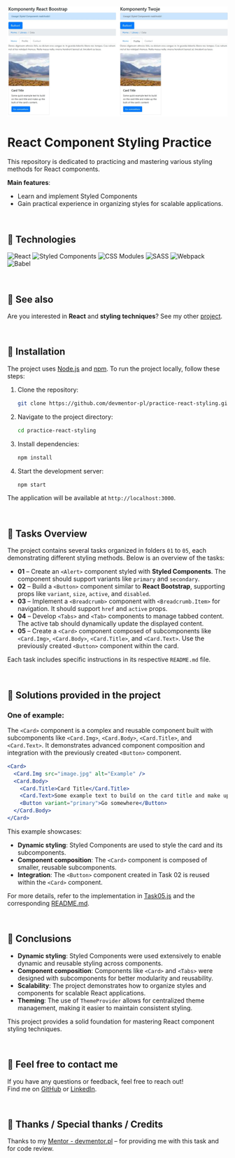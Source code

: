 ![React Styling Practice](./assets/img/Screenshot.jpg)

#  React Component Styling Practice

This repository is dedicated to practicing and mastering various styling methods for React components.

**Main features**:
- Learn and implement Styled Components
- Gain practical experience in organizing styles for scalable applications.

&nbsp;

## 🔶 Technologies

![React](https://img.shields.io/badge/react-%2361DAFB.svg?style=for-the-badge&logo=react&logoColor=black)
![Styled Components](https://img.shields.io/badge/styled--components-%23DB7093.svg?style=for-the-badge&logo=styled-components&logoColor=white)
![CSS Modules](https://img.shields.io/badge/css--modules-%231572B6.svg?style=for-the-badge&logo=css3&logoColor=white)
![SASS](https://img.shields.io/badge/sass-%23CC6699.svg?style=for-the-badge&logo=sass&logoColor=white)
![Webpack](https://img.shields.io/badge/webpack-%238DD6F9.svg?style=for-the-badge&logo=webpack&logoColor=black)
![Babel](https://img.shields.io/badge/babel-%23F9DC3E.svg?style=for-the-badge&logo=babel&logoColor=black)

&nbsp;


## 🔶 See also

Are you interested in **React** and **styling techniques**? See my other [project](https://github.com/marazmlab/task-react-styling).

&nbsp;

## 🔶 Installation

The project uses [Node.js](https://nodejs.org/en/) and [npm](https://www.npmjs.com/). To run the project locally, follow these steps:

1. Clone the repository:
   ```bash
   git clone https://github.com/devmentor-pl/practice-react-styling.git
   ```

2. Navigate to the project directory:
   ```bash
   cd practice-react-styling
   ```

3. Install dependencies:
   ```bash
   npm install
   ```

4. Start the development server:
   ```bash
   npm start
   ```

The application will be available at `http://localhost:3000`.

&nbsp;

## 🔶 Tasks Overview

The project contains several tasks organized in folders `01` to `05`, each demonstrating different styling methods. Below is an overview of the tasks:

- **01** – Create an `<Alert>` component styled with **Styled Components**. The component should support variants like `primary` and `secondary`.
- **02** – Build a `<Button>` component similar to **React Bootstrap**, supporting props like `variant`, `size`, `active`, and `disabled`.
- **03** – Implement a `<Breadcrumb>` component with `<Breadcrumb.Item>` for navigation. It should support `href` and `active` props.
- **04** – Develop `<Tabs>` and `<Tab>` components to manage tabbed content. The active tab should dynamically update the displayed content.
- **05** – Create a `<Card>` component composed of subcomponents like `<Card.Img>`, `<Card.Body>`, `<Card.Title>`, and `<Card.Text>`. Use the previously created `<Button>` component within the card.

Each task includes specific instructions in its respective `README.md` file.

&nbsp;

## 🔶 Solutions provided in the project

### One of example:
The `<Card>` component is a complex and reusable component built with subcomponents like `<Card.Img>`, `<Card.Body>`, `<Card.Title>`, and `<Card.Text>`. It demonstrates advanced component composition and integration with the previously created `<Button>` component.

```jsx
<Card>
  <Card.Img src="image.jpg" alt="Example" />
  <Card.Body>
    <Card.Title>Card Title</Card.Title>
    <Card.Text>Some example text to build on the card title and make up the bulk of the card's content.</Card.Text>
    <Button variant="primary">Go somewhere</Button>
  </Card.Body>
</Card>
```

This example showcases:
- **Dynamic styling**: Styled Components are used to style the card and its subcomponents.
- **Component composition**: The `<Card>` component is composed of smaller, reusable subcomponents.
- **Integration**: The `<Button>` component created in Task 02 is reused within the `<Card>` component.

For more details, refer to the implementation in [Task05.js](05/Task05.js) and the corresponding [README.md](05/README.md).

&nbsp;

## 🔶 Conclusions

- **Dynamic styling**: Styled Components were used extensively to enable dynamic and reusable styling across components.
- **Component composition**: Components like `<Card>` and `<Tabs>` were designed with subcomponents for better modularity and reusability.
- **Scalability**: The project demonstrates how to organize styles and components for scalable React applications.
- **Theming**: The use of `ThemeProvider` allows for centralized theme management, making it easier to maintain consistent styling.

This project provides a solid foundation for mastering React component styling techniques.

&nbsp;

## 🔶 Feel free to contact me

If you have any questions or feedback, feel free to reach out!  
Find me on [GitHub](https://github.com/marazmlab) or [LinkedIn](https://www.linkedin.com/in/belz/).

&nbsp;

## 🔶 Thanks / Special thanks / Credits

Thanks to my [Mentor - devmentor.pl](https://devmentor.pl/) – for providing me with this task and for code review.



